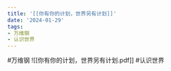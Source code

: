 ```yaml
---
title: '[[你有你的计划，世界另有计划]]'
date: '2024-01-29'
tags:
- 万维钢
- 认识世界
---
```

#万维钢
![[你有你的计划，世界另有计划.pdf]]
#认识世界

